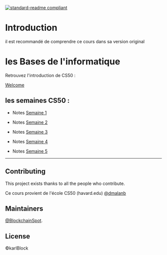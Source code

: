 
[![standard-readme compliant](https://img.shields.io/badge/readme%20style-standard-brightgreen.svg?style=flat-square)](https://github.com/BlockchainSpot/standard-readme)

# Introduction 

il est recommandé de comprendre ce cours dans sa version original

# les Bases de l'informatique

Retrouvez l'introduction de CS50 :

[Welcome](https://cs50.harvard.edu/x/2022/)

## les semaines CS50 : 

- Notes [Semaine 1](https://github.com/BlockchainSpot/Formation-Blockchain/blob/main/0%20-%20Computer%20Science%20CS50/Week0/Week0.md)

- Notes [Semaine 2](https://github.com/BlockchainSpot/Formation-Blockchain/blob/main/0%20-%20Computer%20Science%20CS50/Week1/Week1.md)

- Notes [Semaine 3](https://github.com/BlockchainSpot/Formation-Blockchain/blob/main/0%20-%20Computer%20Science%20CS50/Week2/Week2.md)

- Notes [Semaine 4](https://github.com/BlockchainSpot/Formation-Blockchain/blob/main/0%20-%20Computer%20Science%20CS50/Week3/Week3.md)

- Notes [Semaine 5](https://github.com/BlockchainSpot/Formation-Blockchain/blob/main/0%20-%20Computer%20Science%20CS50/Week4/Week4.md)


---

## Contributing

This project exists thanks to all the people who contribute.

Ce cours provient de l'école CS50 (havard.edu) [@dmalanb](https://github.com/dmalan)


## Maintainers

[@BlockchainSpot](https://github.com/BlockchainSpot).

## License

©karlBlock